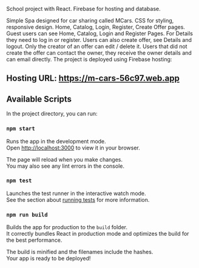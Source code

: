 School project with React. Firebase for hosting and database.

Simple Spa designed for car sharing called MCars. CSS for styling, responsive design.
Home, Catalog, Login, Register, Create Offer pages.
Guest users can see Home, Catalog, Login and Register Pages.
For Details they need to log in or register.
Users can also create offer, see Details and logout. Only the creator of an offer can edit / delete it. Users that did not create the offer can contact the owner, they receive the owner details and can email directly.
The project is deployed using Firebase hosting:

## Hosting URL: https://m-cars-56c97.web.app 


## Available Scripts 

In the project directory, you can run:

### `npm start`

Runs the app in the development mode.\
Open [http://localhost:3000](http://localhost:3000) to view it in your browser.

The page will reload when you make changes.\
You may also see any lint errors in the console.

### `npm test`

Launches the test runner in the interactive watch mode.\
See the section about [running tests](https://facebook.github.io/create-react-app/docs/running-tests) for more information.

### `npm run build`

Builds the app for production to the `build` folder.\
It correctly bundles React in production mode and optimizes the build for the best performance.

The build is minified and the filenames include the hashes.\
Your app is ready to be deployed!
